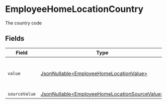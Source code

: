 # EmployeeHomeLocationCountry

The country code


## Fields

| Field                                                                                                        | Type                                                                                                         | Required                                                                                                     | Description                                                                                                  | Example                                                                                                      |
| ------------------------------------------------------------------------------------------------------------ | ------------------------------------------------------------------------------------------------------------ | ------------------------------------------------------------------------------------------------------------ | ------------------------------------------------------------------------------------------------------------ | ------------------------------------------------------------------------------------------------------------ |
| `value`                                                                                                      | [JsonNullable\<EmployeeHomeLocationValue>](../../models/components/EmployeeHomeLocationValue.md)             | :heavy_minus_sign:                                                                                           | The ISO3166-1 Alpha2 Code of the Country                                                                     | US                                                                                                           |
| `sourceValue`                                                                                                | [JsonNullable\<EmployeeHomeLocationSourceValue>](../../models/components/EmployeeHomeLocationSourceValue.md) | :heavy_minus_sign:                                                                                           | N/A                                                                                                          |                                                                                                              |